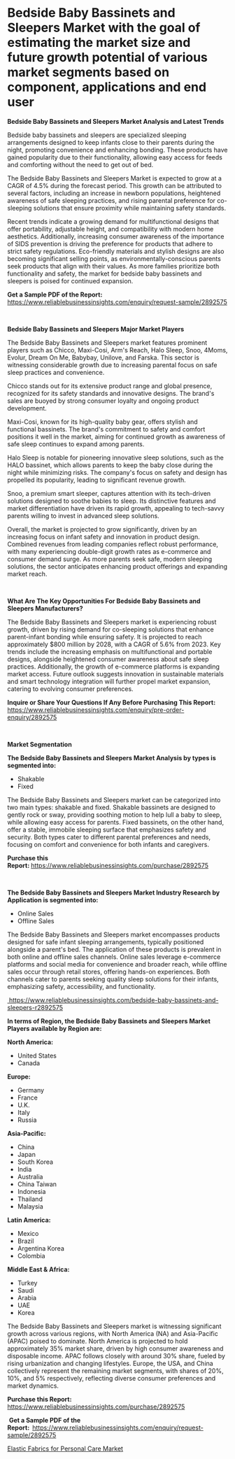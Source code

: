 <p><h1>Bedside Baby Bassinets and Sleepers Market with the goal of estimating the market size and future growth potential of various market segments based on component, applications and end user</h1></p><p><strong>Bedside Baby Bassinets and Sleepers Market Analysis and Latest Trends</strong></p>
<p><p>Bedside baby bassinets and sleepers are specialized sleeping arrangements designed to keep infants close to their parents during the night, promoting convenience and enhancing bonding. These products have gained popularity due to their functionality, allowing easy access for feeds and comforting without the need to get out of bed.</p><p>The Bedside Baby Bassinets and Sleepers Market is expected to grow at a CAGR of 4.5% during the forecast period. This growth can be attributed to several factors, including an increase in newborn populations, heightened awareness of safe sleeping practices, and rising parental preference for co-sleeping solutions that ensure proximity while maintaining safety standards.</p><p>Recent trends indicate a growing demand for multifunctional designs that offer portability, adjustable height, and compatibility with modern home aesthetics. Additionally, increasing consumer awareness of the importance of SIDS prevention is driving the preference for products that adhere to strict safety regulations. Eco-friendly materials and stylish designs are also becoming significant selling points, as environmentally-conscious parents seek products that align with their values. As more families prioritize both functionality and safety, the market for bedside baby bassinets and sleepers is poised for continued expansion.</p></p>
<p><strong>Get a Sample PDF of the Report:&nbsp;</strong> <a href="https://www.reliablebusinessinsights.com/enquiry/request-sample/2892575?utm_campaign=3362&utm_medium=2&utm_source=Github&utm_content=ia&utm_term=15032025&utm_id=bedside-baby-bassinets-and-sleepers">https://www.reliablebusinessinsights.com/enquiry/request-sample/2892575</a></p>
<p>&nbsp;</p>
<p><strong>Bedside Baby Bassinets and Sleepers Major Market Players</strong></p>
<p><p>The Bedside Baby Bassinets and Sleepers market features prominent players such as Chicco, Maxi-Cosi, Arm's Reach, Halo Sleep, Snoo, 4Moms, Evolur, Dream On Me, Babybay, Unilove, and Farska. This sector is witnessing considerable growth due to increasing parental focus on safe sleep practices and convenience. </p><p>Chicco stands out for its extensive product range and global presence, recognized for its safety standards and innovative designs. The brand's sales are buoyed by strong consumer loyalty and ongoing product development. </p><p>Maxi-Cosi, known for its high-quality baby gear, offers stylish and functional bassinets. The brand's commitment to safety and comfort positions it well in the market, aiming for continued growth as awareness of safe sleep continues to expand among parents.</p><p>Halo Sleep is notable for pioneering innovative sleep solutions, such as the HALO bassinet, which allows parents to keep the baby close during the night while minimizing risks. The company's focus on safety and design has propelled its popularity, leading to significant revenue growth.</p><p>Snoo, a premium smart sleeper, captures attention with its tech-driven solutions designed to soothe babies to sleep. Its distinctive features and market differentiation have driven its rapid growth, appealing to tech-savvy parents willing to invest in advanced sleep solutions.</p><p>Overall, the market is projected to grow significantly, driven by an increasing focus on infant safety and innovation in product design. Combined revenues from leading companies reflect robust performance, with many experiencing double-digit growth rates as e-commerce and consumer demand surge. As more parents seek safe, modern sleeping solutions, the sector anticipates enhancing product offerings and expanding market reach.</p></p>
<p>&nbsp;</p>
<p><strong>What Are The Key Opportunities For Bedside Baby Bassinets and Sleepers Manufacturers?</strong></p>
<p><p>The Bedside Baby Bassinets and Sleepers market is experiencing robust growth, driven by rising demand for co-sleeping solutions that enhance parent-infant bonding while ensuring safety. It is projected to reach approximately $800 million by 2028, with a CAGR of 5.6% from 2023. Key trends include the increasing emphasis on multifunctional and portable designs, alongside heightened consumer awareness about safe sleep practices. Additionally, the growth of e-commerce platforms is expanding market access. Future outlook suggests innovation in sustainable materials and smart technology integration will further propel market expansion, catering to evolving consumer preferences.</p></p>
<p><strong>Inquire or Share Your Questions If Any Before Purchasing This Report:</strong> <a href="https://www.reliablebusinessinsights.com/enquiry/pre-order-enquiry/2892575?utm_campaign=3362&utm_medium=2&utm_source=Github&utm_content=ia&utm_term=15032025&utm_id=bedside-baby-bassinets-and-sleepers">https://www.reliablebusinessinsights.com/enquiry/pre-order-enquiry/2892575</a></p>
<p>&nbsp;</p>
<p><strong>Market Segmentation</strong></p>
<p><strong>The Bedside Baby Bassinets and Sleepers Market Analysis by types is segmented into:</strong></p>
<p><ul><li>Shakable</li><li>Fixed</li></ul></p>
<p><p>The Bedside Baby Bassinets and Sleepers market can be categorized into two main types: shakable and fixed. Shakable bassinets are designed to gently rock or sway, providing soothing motion to help lull a baby to sleep, while allowing easy access for parents. Fixed bassinets, on the other hand, offer a stable, immobile sleeping surface that emphasizes safety and security. Both types cater to different parental preferences and needs, focusing on comfort and convenience for both infants and caregivers.</p></p>
<p><strong>Purchase this Report:&nbsp;</strong><a href="https://www.reliablebusinessinsights.com/purchase/2892575?utm_campaign=3362&utm_medium=2&utm_source=Github&utm_content=ia&utm_term=15032025&utm_id=bedside-baby-bassinets-and-sleepers">https://www.reliablebusinessinsights.com/purchase/2892575</a></p>
<p>&nbsp;</p>
<p><strong>The Bedside Baby Bassinets and Sleepers Market Industry Research by Application is segmented into:</strong></p>
<p><ul><li>Online Sales</li><li>Offline Sales</li></ul></p>
<p><p>The Bedside Baby Bassinets and Sleepers market encompasses products designed for safe infant sleeping arrangements, typically positioned alongside a parent's bed. The application of these products is prevalent in both online and offline sales channels. Online sales leverage e-commerce platforms and social media for convenience and broader reach, while offline sales occur through retail stores, offering hands-on experiences. Both channels cater to parents seeking quality sleep solutions for their infants, emphasizing safety, accessibility, and functionality.</p></p>
<p><a href="https://www.reliablebusinessinsights.com/bedside-baby-bassinets-and-sleepers-r2892575?utm_campaign=3362&utm_medium=2&utm_source=Github&utm_content=ia&utm_term=15032025&utm_id=bedside-baby-bassinets-and-sleepers">&nbsp;https://www.reliablebusinessinsights.com/bedside-baby-bassinets-and-sleepers-r2892575</a></p>
<p><strong>In terms of Region, the Bedside Baby Bassinets and Sleepers Market Players available by Region are:</strong></p>
<p>
    <p> <strong> North America: </strong>
        <ul>
            <li>United States</li>
            <li>Canada</li>
        </ul>
        </p> 
    <p> <strong> Europe: </strong>
        <ul>
            <li>Germany</li>
            <li>France</li>
            <li>U.K.</li>
            <li>Italy</li>
            <li>Russia</li>
        </ul>
        </p> 
    <p> <strong> Asia-Pacific: </strong>
        <ul>
            <li>China</li>
            <li>Japan</li>
            <li>South Korea</li>
            <li>India</li>
            <li>Australia</li>
            <li>China Taiwan</li>
            <li>Indonesia</li>
            <li>Thailand</li>
            <li>Malaysia</li>
        </ul>
        </p> 
    <p> <strong> Latin America: </strong>
        <ul>
            <li>Mexico</li>
            <li>Brazil</li>
            <li>Argentina Korea</li>
            <li>Colombia</li>
        </ul>
        </p> 
    <p> <strong> Middle East & Africa: </strong>
        <ul>
            <li>Turkey</li>
            <li>Saudi</li>
            <li>Arabia</li>
            <li>UAE</li>
            <li>Korea</li>
        </ul>
    </p>
    </p>
<p><p>The Bedside Baby Bassinets and Sleepers market is witnessing significant growth across various regions, with North America (NA) and Asia-Pacific (APAC) poised to dominate. North America is projected to hold approximately 35% market share, driven by high consumer awareness and disposable income. APAC follows closely with around 30% share, fueled by rising urbanization and changing lifestyles. Europe, the USA, and China collectively represent the remaining market segments, with shares of 20%, 10%, and 5% respectively, reflecting diverse consumer preferences and market dynamics.</p></p>
<p><strong>Purchase this Report: </strong><a href="https://www.reliablebusinessinsights.com/purchase/2892575?utm_campaign=3362&utm_medium=2&utm_source=Github&utm_content=ia&utm_term=15032025&utm_id=bedside-baby-bassinets-and-sleepers">https://www.reliablebusinessinsights.com/purchase/2892575</a></p>
<p>&nbsp;<strong>Get a Sample PDF of the Report:&nbsp;&nbsp;</strong><a href="https://www.reliablebusinessinsights.com/enquiry/request-sample/2892575?utm_campaign=3362&utm_medium=2&utm_source=Github&utm_content=ia&utm_term=15032025&utm_id=bedside-baby-bassinets-and-sleepers">https://www.reliablebusinessinsights.com/enquiry/request-sample/2892575</a></p>
<p><strong></strong></p>
<p><p><a href="https://github.com/vigoseiler/Market-Research-Report-List-1/blob/main/elastic-fabrics-for-personal-care-market.md?utm_campaign=3362&utm_medium=2&utm_source=Github&utm_content=ia&utm_term=15032025&utm_id=bedside-baby-bassinets-and-sleepers">Elastic Fabrics for Personal Care Market</a></p></p>